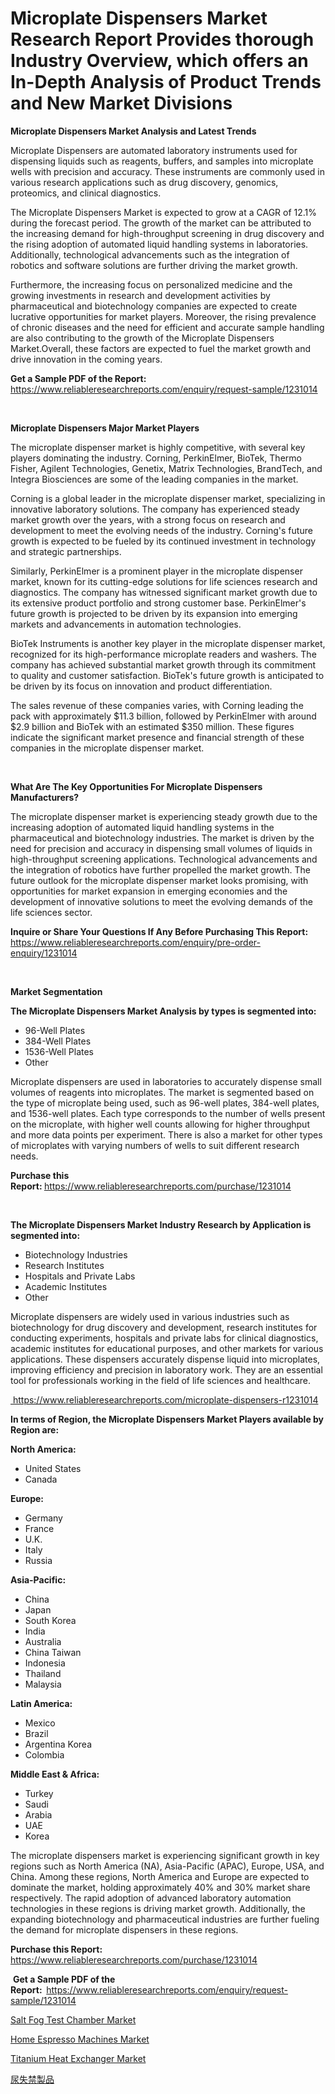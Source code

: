<p><h1>Microplate Dispensers Market Research Report Provides thorough Industry Overview, which offers an In-Depth Analysis of Product Trends and New Market Divisions</h1></p><p><strong>Microplate Dispensers Market Analysis and Latest Trends</strong></p>
<p><p>Microplate Dispensers are automated laboratory instruments used for dispensing liquids such as reagents, buffers, and samples into microplate wells with precision and accuracy. These instruments are commonly used in various research applications such as drug discovery, genomics, proteomics, and clinical diagnostics.</p><p>The Microplate Dispensers Market is expected to grow at a CAGR of 12.1% during the forecast period. The growth of the market can be attributed to the increasing demand for high-throughput screening in drug discovery and the rising adoption of automated liquid handling systems in laboratories. Additionally, technological advancements such as the integration of robotics and software solutions are further driving the market growth.</p><p>Furthermore, the increasing focus on personalized medicine and the growing investments in research and development activities by pharmaceutical and biotechnology companies are expected to create lucrative opportunities for market players. Moreover, the rising prevalence of chronic diseases and the need for efficient and accurate sample handling are also contributing to the growth of the Microplate Dispensers Market.Overall, these factors are expected to fuel the market growth and drive innovation in the coming years.</p></p>
<p><strong>Get a Sample PDF of the Report:&nbsp;</strong> <a href="https://www.reliableresearchreports.com/enquiry/request-sample/1231014">https://www.reliableresearchreports.com/enquiry/request-sample/1231014</a></p>
<p>&nbsp;</p>
<p><strong>Microplate Dispensers Major Market Players</strong></p>
<p><p>The microplate dispenser market is highly competitive, with several key players dominating the industry. Corning, PerkinElmer, BioTek, Thermo Fisher, Agilent Technologies, Genetix, Matrix Technologies, BrandTech, and Integra Biosciences are some of the leading companies in the market.</p><p>Corning is a global leader in the microplate dispenser market, specializing in innovative laboratory solutions. The company has experienced steady market growth over the years, with a strong focus on research and development to meet the evolving needs of the industry. Corning's future growth is expected to be fueled by its continued investment in technology and strategic partnerships.</p><p>Similarly, PerkinElmer is a prominent player in the microplate dispenser market, known for its cutting-edge solutions for life sciences research and diagnostics. The company has witnessed significant market growth due to its extensive product portfolio and strong customer base. PerkinElmer's future growth is projected to be driven by its expansion into emerging markets and advancements in automation technologies.</p><p>BioTek Instruments is another key player in the microplate dispenser market, recognized for its high-performance microplate readers and washers. The company has achieved substantial market growth through its commitment to quality and customer satisfaction. BioTek's future growth is anticipated to be driven by its focus on innovation and product differentiation.</p><p>The sales revenue of these companies varies, with Corning leading the pack with approximately $11.3 billion, followed by PerkinElmer with around $2.9 billion and BioTek with an estimated $350 million. These figures indicate the significant market presence and financial strength of these companies in the microplate dispenser market.</p></p>
<p>&nbsp;</p>
<p><strong>What Are The Key Opportunities For Microplate Dispensers Manufacturers?</strong></p>
<p><p>The microplate dispenser market is experiencing steady growth due to the increasing adoption of automated liquid handling systems in the pharmaceutical and biotechnology industries. The market is driven by the need for precision and accuracy in dispensing small volumes of liquids in high-throughput screening applications. Technological advancements and the integration of robotics have further propelled the market growth. The future outlook for the microplate dispenser market looks promising, with opportunities for market expansion in emerging economies and the development of innovative solutions to meet the evolving demands of the life sciences sector.</p></p>
<p><strong>Inquire or Share Your Questions If Any Before Purchasing This Report:</strong> <a href="https://www.reliableresearchreports.com/enquiry/pre-order-enquiry/1231014">https://www.reliableresearchreports.com/enquiry/pre-order-enquiry/1231014</a></p>
<p>&nbsp;</p>
<p><strong>Market Segmentation</strong></p>
<p><strong>The Microplate Dispensers Market Analysis by types is segmented into:</strong></p>
<p><ul><li>96-Well Plates</li><li>384-Well Plates</li><li>1536-Well Plates</li><li>Other</li></ul></p>
<p><p>Microplate dispensers are used in laboratories to accurately dispense small volumes of reagents into microplates. The market is segmented based on the type of microplate being used, such as 96-well plates, 384-well plates, and 1536-well plates. Each type corresponds to the number of wells present on the microplate, with higher well counts allowing for higher throughput and more data points per experiment. There is also a market for other types of microplates with varying numbers of wells to suit different research needs.</p></p>
<p><strong>Purchase this Report:&nbsp;</strong><a href="https://www.reliableresearchreports.com/purchase/1231014">https://www.reliableresearchreports.com/purchase/1231014</a></p>
<p>&nbsp;</p>
<p><strong>The Microplate Dispensers Market Industry Research by Application is segmented into:</strong></p>
<p><ul><li>Biotechnology Industries</li><li>Research Institutes</li><li>Hospitals and Private Labs</li><li>Academic Institutes</li><li>Other</li></ul></p>
<p><p>Microplate dispensers are widely used in various industries such as biotechnology for drug discovery and development, research institutes for conducting experiments, hospitals and private labs for clinical diagnostics, academic institutes for educational purposes, and other markets for various applications. These dispensers accurately dispense liquid into microplates, improving efficiency and precision in laboratory work. They are an essential tool for professionals working in the field of life sciences and healthcare.</p></p>
<p><a href="https://www.reliableresearchreports.com/microplate-dispensers-r1231014">&nbsp;https://www.reliableresearchreports.com/microplate-dispensers-r1231014</a></p>
<p><strong>In terms of Region, the Microplate Dispensers Market Players available by Region are:</strong></p>
<p>
    <p> <strong> North America: </strong>
        <ul>
            <li>United States</li>
            <li>Canada</li>
        </ul>
        </p> 
    <p> <strong> Europe: </strong>
        <ul>
            <li>Germany</li>
            <li>France</li>
            <li>U.K.</li>
            <li>Italy</li>
            <li>Russia</li>
        </ul>
        </p> 
    <p> <strong> Asia-Pacific: </strong>
        <ul>
            <li>China</li>
            <li>Japan</li>
            <li>South Korea</li>
            <li>India</li>
            <li>Australia</li>
            <li>China Taiwan</li>
            <li>Indonesia</li>
            <li>Thailand</li>
            <li>Malaysia</li>
        </ul>
        </p> 
    <p> <strong> Latin America: </strong>
        <ul>
            <li>Mexico</li>
            <li>Brazil</li>
            <li>Argentina Korea</li>
            <li>Colombia</li>
        </ul>
        </p> 
    <p> <strong> Middle East & Africa: </strong>
        <ul>
            <li>Turkey</li>
            <li>Saudi</li>
            <li>Arabia</li>
            <li>UAE</li>
            <li>Korea</li>
        </ul>
    </p>
    </p>
<p><p>The microplate dispensers market is experiencing significant growth in key regions such as North America (NA), Asia-Pacific (APAC), Europe, USA, and China. Among these regions, North America and Europe are expected to dominate the market, holding approximately 40% and 30% market share respectively. The rapid adoption of advanced laboratory automation technologies in these regions is driving market growth. Additionally, the expanding biotechnology and pharmaceutical industries are further fueling the demand for microplate dispensers in these regions.</p></p>
<p><strong>Purchase this Report: </strong><a href="https://www.reliableresearchreports.com/purchase/1231014">https://www.reliableresearchreports.com/purchase/1231014</a></p>
<p>&nbsp;<strong>Get a Sample PDF of the Report:&nbsp;&nbsp;</strong><a href="https://www.reliableresearchreports.com/enquiry/request-sample/1231014">https://www.reliableresearchreports.com/enquiry/request-sample/1231014</a></p>
<p><strong></strong></p>
<p><p><a href="https://view.publitas.com/reportprime-1/salt-fog-test-chamber-market-size-reveals-the-best-marketing-channels-in-global-industry/">Salt Fog Test Chamber Market</a></p><p><a href="https://github.com/brenzgnarento/Market-Research-Report-List-2/blob/main/home-espresso-machines-market.md">Home Espresso Machines Market</a></p><p><a href="https://automatic-knee-4c7.notion.site/Titanium-Heat-Exchanger-Market-Size-Reveals-the-Best-Marketing-Channels-In-Global-Industry-8d3c54d9a2904ea69f82684d84f25320">Titanium Heat Exchanger Market</a></p><p><a href="https://medium.com/@jordanilliamson678678/%E5%B0%BF%E5%A4%B1%E7%A6%81%E8%A3%BD%E5%93%81%E5%B8%82%E5%A0%B4%E8%AA%BF%E6%9F%BB%E3%83%AC%E3%83%9D%E3%83%BC%E3%83%88-%E6%AD%B4%E5%8F%B2%E3%81%A82031%E5%B9%B4%E3%81%BE%E3%81%A7%E3%81%AE%E4%BA%88%E6%B8%AC-cc0043cb6757">尿失禁製品</a></p></p>